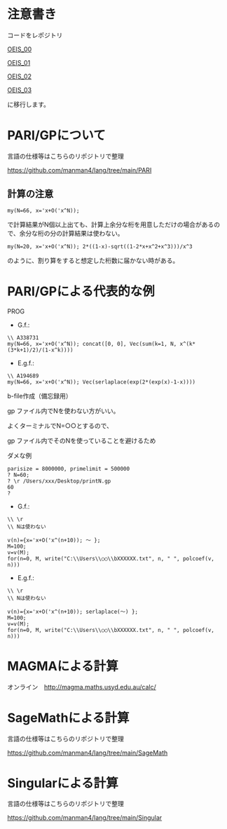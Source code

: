 # 注意書き

コードをレポジトリ

[OEIS_00](https://github.com/manman4/OEIS_00) 

[OEIS_01](https://github.com/manman4/OEIS_01) 

[OEIS_02](https://github.com/manman4/OEIS_02)

[OEIS_03](https://github.com/manman4/OEIS_03)

に移行します。

# PARI/GPについて

言語の仕様等はこちらのリポジトリで整理

https://github.com/manman4/lang/tree/main/PARI

## 計算の注意

```PARI:G.f.:
my(N=66, x='x+O('x^N)); 
```

で計算結果がN個以上出ても、計算上余分な桁を用意しただけの場合があるので、余分な桁の分の計算結果は使わない。

```PARI:G.f.:
my(N=20, x='x+O('x^N)); 2*((1-x)-sqrt((1-2*x+x^2+x^3)))/x^3
```

のように、割り算をすると想定した桁数に届かない時がある。


# PARI/GPによる代表的な例

PROG

- G.f.:

```PARI:G.f.:
\\ A338731
my(N=66, x='x+O('x^N)); concat([0, 0], Vec(sum(k=1, N, x^(k*(3*k+1)/2)/(1-x^k))))
```

- E.g.f.:

```PARI:E.g.f.:
\\ A194689
my(N=66, x='x+O('x^N)); Vec(serlaplace(exp(2*(exp(x)-1-x))))
```


b-file作成（備忘録用）

gp ファイル内でNを使わない方がいい。

よくターミナルでN=○○とするので、

gp ファイル内でそのNを使っていることを避けるため

ダメな例

```PARI:ターミナル
parisize = 8000000, primelimit = 500000
? N=60;
? \r /Users/xxx/Desktop/printN.gp 
60
? 
```

- G.f.:

```PARI:G.f.:
\\ \r
\\ Nは使わない 

v(n)={x='x+O('x^(n+10)); ～ };
M=100;
v=v(M);
for(n=0, M, write("C:\\Users\\○○\\bXXXXXX.txt", n, " ", polcoef(v, n)))
```

- E.g.f.:

```PARI:E.g.f.:
\\ \r
\\ Nは使わない 

v(n)={x='x+O('x^(n+10)); serlaplace(～) };
M=100;
v=v(M);
for(n=0, M, write("C:\\Users\\○○\\bXXXXXX.txt", n, " ", polcoef(v, n)))
```

# MAGMAによる計算

オンライン　http://magma.maths.usyd.edu.au/calc/

# SageMathによる計算

言語の仕様等はこちらのリポジトリで整理

https://github.com/manman4/lang/tree/main/SageMath

# Singularによる計算

言語の仕様等はこちらのリポジトリで整理

https://github.com/manman4/lang/tree/main/Singular
